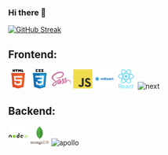 ### Hi there 👋

[![GitHub Streak](https://github-readme-streak-stats.herokuapp.com/?user=SuburbanTurnip&theme=dark)](https://git.io/streak-stats)



<h2>Frontend:</h2>
<p>
<img title="html" alt="HTML" src="https://raw.githubusercontent.com/devicons/devicon/master/icons/html5/html5-original-wordmark.svg" alt="html5" width="40" height="40"/> <img title="CSS" alt="CSS" src="https://raw.githubusercontent.com/devicons/devicon/master/icons/css3/css3-original-wordmark.svg" alt="css3" width="40" height="40"/> <img title="SASS" alt="SASS"  src="https://raw.githubusercontent.com/devicons/devicon/master/icons/sass/sass-original.svg" alt="sass" width="40" height="40"/> <img title="JAVASCRIPT" alt="JAVASCRIPT"  src="https://raw.githubusercontent.com/devicons/devicon/master/icons/javascript/javascript-original.svg" alt="javascript" width="40" height="40"/> <img title="webpack" alt="webpack" src="https://raw.githubusercontent.com/devicons/devicon/d00d0969292a6569d45b06d3f350f463a0107b0d/icons/webpack/webpack-original-wordmark.svg" alt="webpack" width="40" height="40"/> <img src="https://raw.githubusercontent.com/devicons/devicon/master/icons/react/react-original-wordmark.svg" title="react" alt="react" width="40" height="40"/> 
<img src="http://res.cloudinary.com/unicodeveloper/image/upload/v1524776764/next-jslogo.svg" title="next js" alt=next js  width="40" height="40"/></p>

<h2>Backend:</h2>
<p><img  src="https://raw.githubusercontent.com/devicons/devicon/master/icons/nodejs/nodejs-original-wordmark.svg" title="node js" alt="nodejs" width="40" height="40"/> <img src="https://raw.githubusercontent.com/devicons/devicon/master/icons/mongodb/mongodb-original-wordmark.svg" title="mongodb" alt="mongodb" width="40" height="40"/>
<img src="https://user-images.githubusercontent.com/841294/53402609-b97a2180-39ba-11e9-8100-812bab86357c.png" title="apollo" alt="apollo"width="auto" height="40" <img src="https://www.vectorlogo.zone/logos/graphql/graphql-icon.svg" title="graphql" alt="graphql" width="40" height="40"/> </p>



<!--
**SuburbanTurnip/SuburbanTurnip** is a ✨ _special_ ✨ repository because its `README.md` (this file) appears on your GitHub profile.

Here are some ideas to get you started:

- 🔭 I’m currently working on ...
- 🌱 I’m currently learning ...
- 👯 I’m looking to collaborate on ...
- 🤔 I’m looking for help with ...
- 💬 Ask me about ...
- 📫 How to reach me: ...
- 😄 Pronouns: ...
- ⚡ Fun fact: ...
-->
